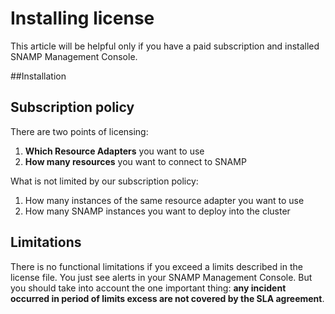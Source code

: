 Installing license
====
This article will be helpful only if you have a paid subscription and installed SNAMP Management Console.

##Installation

## Subscription policy
There are two points of licensing:
1. **Which Resource Adapters** you want to use
1. **How many resources** you want to connect to SNAMP

What is not limited by our subscription policy:
1. How many instances of the same resource adapter you want to use
1. How many SNAMP instances you want to deploy into the cluster

## Limitations
There is no functional limitations if you exceed a limits described in the license file. You just see alerts in your SNAMP Management Console. But you should take into account the one important thing: **any incident occurred in period of limits excess are not covered by the SLA agreement**.
